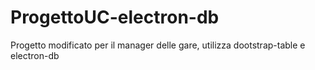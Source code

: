 # ProgettoUC-electron-db
Progetto modificato per il manager delle gare, utilizza dootstrap-table e electron-db
